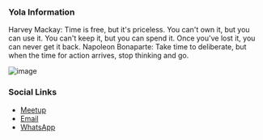 ### Yola Information
Harvey Mackay: Time is free, but it's priceless. You can't own it, but you can use it. You can't keep it, but you can spend it. Once you've lost it, you can never get it back.
Napoleon Bonaparte: Take time to deliberate, but when the time for action arrives, stop thinking and go.

![image](https://user-images.githubusercontent.com/63458789/143547612-978479f1-c248-4641-bb32-179130447551.png)

### Social Links
* [Meetup](https://www.meetup.com/owasp-yola-chapter/)
* [Email](saad.ahmad@owasp.org)
* [WhatsApp](https://chat.whatsapp.com/HY478Tt78ak0GBRz1daB78)



